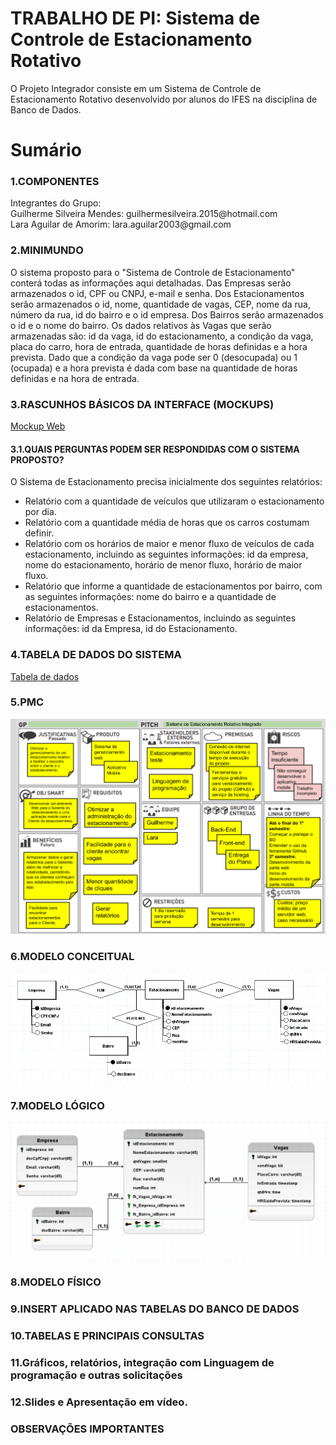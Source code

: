 # TRABALHO DE PI: Sistema de Controle de Estacionamento Rotativo
O Projeto Integrador consiste em um Sistema de Controle de Estacionamento Rotativo desenvolvido por alunos do IFES na disciplina de Banco de Dados.

# Sumário
<h3>1.COMPONENTES</h3>
  <p>Integrantes do Grupo:<br>
  Guilherme Silveira Mendes: guilhermesilveira.2015@hotmail.com<br>
  Lara Aguilar de Amorim: lara.aguilar2003@gmail.com</p>
  
<h3>2.MINIMUNDO</h3>
<p>O sistema proposto para o "Sistema de Controle de Estacionamento" conterá todas as informações aqui detalhadas. Das Empresas  serão armazenados o id, CPF ou CNPJ, e-mail e senha. Dos Estacionamentos serão armazenados o id, nome, quantidade de vagas, CEP, nome da rua, número da rua, id do bairro e o id empresa. Dos Bairros serão armazenados o id e o nome do bairro. Os dados relativos às Vagas que serão armazenadas são: id da vaga, id do estacionamento, a condição da vaga, placa do carro, hora de entrada, quantidade de horas definidas e a hora prevista. Dado que a condição da vaga pode ser 0 (desocupada) ou 1 (ocupada) e a hora prevista é dada com base na quantidade de horas definidas e na hora de entrada.</p>

<h3>3.RASCUNHOS BÁSICOS DA INTERFACE (MOCKUPS)</h3>
  <p><a href="/arquivos/mockup-web.pdf">Mockup Web</a></p>
  <h4>3.1.QUAIS PERGUNTAS PODEM SER RESPONDIDAS COM O SISTEMA PROPOSTO?</h4>
  <p>O Sistema de Estacionamento precisa inicialmente dos seguintes relatórios:</p>
  <ul>
    <li>Relatório com a quantidade de veículos que utilizaram o estacionamento por dia.</li>
    <li>Relatório com a quantidade média de horas que os carros costumam definir.</li>
    <li>Relatório com os horários de maior e menor fluxo de veículos de cada estacionamento, incluindo as seguintes informações: id da empresa, nome do estacionamento, horário de menor fluxo, horário de maior fluxo.</li>
    <li>Relatório que informe a quantidade de estacionamentos por bairro, com as seguintes informações: nome do bairro e a quantidade de estacionamentos.</li>
    <li>Relatório de Empresas e Estacionamentos, incluindo as seguintes informações: id da Empresa, id do Estacionamento.</li>
  </ul>
<h3>4.TABELA DE DADOS DO SISTEMA</h3>
  <p><a href="/arquivos/tabela_dados_sistema.pdf">Tabela de dados</a></p>
<h3>5.PMC</h3>
  <p><img src="/arquivos/PMC-v.1.0.png" alt="Project Model Canvas"></p>
<h3>6.MODELO CONCEITUAL</h3>
  <p><img src="/arquivos/modelo_conceitual.png" alt="Modelo conceitual"></p>
<h3>7.MODELO LÓGICO</h3>
  <p><img src="/arquivos/modelo_logico.png" alt="Modelo lógico"></p>
<h3>8.MODELO FÍSICO</h3>
  <p></p>
<h3>9.INSERT APLICADO NAS TABELAS DO BANCO DE DADOS</h3>
  <p></p>
<h3>10.TABELAS E PRINCIPAIS CONSULTAS</h3>
  <p></p>
<h3>11.Gráficos, relatórios, integração com Linguagem de programação e outras solicitações</h3>
  <p></p>
<h3>12.Slides e Apresentação em vídeo.</h3>
  <p></p>
<h3>OBSERVAÇÕES IMPORTANTES</h3>
  

